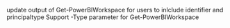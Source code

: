 update output of Get-PowerBIWorkspace for users to inlclude identifier and principaltype
Support -Type <WorkspaceType> parameter for Get-PowerBIWorkspace